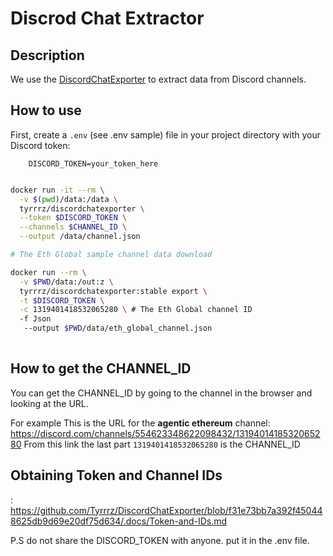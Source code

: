 # Discrod Chat Extractor

## Description

We use the [DiscordChatExporter](https://github.com/Tyrrrz/DiscordChatExporter) to extract data from Discord channels.

## How to use

First, create a `.env` (see .env sample) file in your project directory with your Discord token:

```plaintext
    DISCORD_TOKEN=your_token_here
```

```bash

docker run -it --rm \
  -v $(pwd)/data:/data \
  tyrrrz/discordchatexporter \
  --token $DISCORD_TOKEN \
  --channels $CHANNEL_ID \
  --output /data/channel.json

# The Eth Global sample channel data download

docker run --rm \
  -v $PWD/data:/out:z \
  tyrrrz/discordchatexporter:stable export \
  -t $DISCORD_TOKEN \
  -c 1319401418532065280 \ # The Eth Global channel ID
  -f Json
   --output $PWD/data/eth_global_channel.json
  
```

## How to get the CHANNEL_ID

You can get the CHANNEL_ID by going to the channel in the browser and looking at the URL.

For example This is the URL for the **agentic ethereum** channel:
https://discord.com/channels/554623348622098432/1319401418532065280
From this link the last part `1319401418532065280` is the CHANNEL_ID 


## Obtaining Token and Channel IDs
:  https://github.com/Tyrrrz/DiscordChatExporter/blob/f31e73bb7a392f450448625db9d69e20df75d634/.docs/Token-and-IDs.md


P.S do not share the DISCORD_TOKEN with anyone. put it in the .env file.




